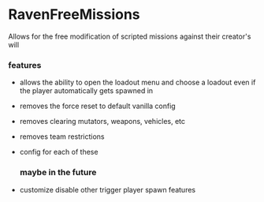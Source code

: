 # RavenFreeMissions
Allows for the free modification of scripted missions against their creator's will


### features
- allows the ability to open the loadout menu and choose a loadout even if the player automatically gets spawned in
- removes the force reset to default vanilla config
- removes clearing mutators, weapons, vehicles, etc
- removes team restrictions
- config for each of these

  ### maybe in the future
- customize disable other trigger player spawn features
